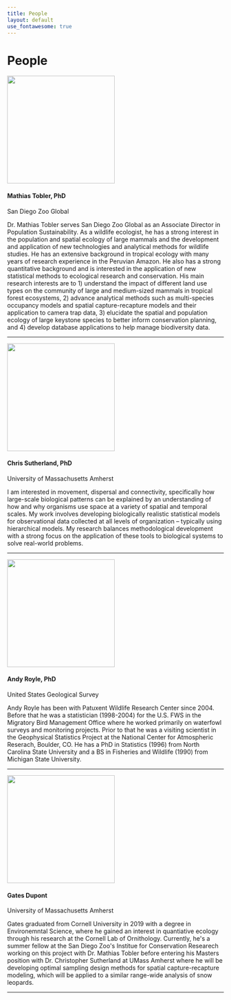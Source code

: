 ```yaml
---
title: People
layout: default
use_fontawesome: true
---
```


<!-- Research -->
<h1 class="section-title">People</h1>

<div class="row content-row">
<div class="col-12 col-sm-4 image-wrapper">
    <img src="{{ site.baseurl }}/images/people/MathiasTobler.jpg" width="250">
</div>
<div class="col-12 col-sm-8">
    <h4>Mathias Tobler, PhD</h4>
    <p class="italic">San Diego Zoo Global</p>
    <p>Dr. Mathias Tobler serves San Diego Zoo Global as an Associate Director in Population Sustainability. As a wildlife ecologist, he has a strong interest in the population and spatial ecology of large mammals and the development and application of new technologies and analytical methods for wildlife studies. He has an extensive background in tropical ecology with many years of research experience in the Peruvian Amazon. He also has a strong quantitative background and is interested in the application of new statistical methods to ecological research and conservation. His main research interests are to 1) understand the impact of different land use types on the community of large and medium-sized mammals in tropical forest ecosystems, 2) advance analytical methods such as multi-species occupancy models and spatial capture-recapture models and their application to camera trap data, 3) elucidate the spatial and population ecology of large keystone species to better inform conservation planning, and 4) develop database applications to help manage biodiversity data.</p>
</div>
</div>
<hr>

<div class="row content-row">
<div class="col-12 col-sm-4 image-wrapper">
    <img src="{{ site.baseurl }}/images/people/ChrisSutherland.png" width="250">
</div>
<div class="col-12 col-sm-8">
    <h4>Chris Sutherland, PhD</h4>
    <p class="italic">University of Massachusetts Amherst</p>
    <p>I am interested in movement, dispersal and connectivity, specifically how large-scale biological patterns can be explained by an understanding of how and why organisms use space at a variety of spatial and temporal scales. My work involves developing biologically realistic statistical models for observational data collected at all levels of organization – typically using hierarchical models. My research balances methodological development with a strong focus on the application of these tools to biological systems to solve real-world problems.</p>
</div>
</div>
<hr>

<div class="row content-row">
<div class="col-12 col-sm-4 image-wrapper">
    <img src="{{ site.baseurl }}/images/people/AndyRoyle.jpg" width="250">
</div>
<div class="col-12 col-sm-8">
    <h4>Andy Royle, PhD</h4>
    <p class="italic">United States Geological Survey</p>
    <p>Andy Royle has been with Patuxent Wildlife Research Center since 2004. Before that he was a statistician (1998-2004) for the U.S. FWS in the Migratory Bird Management Office where he worked primarily on waterfowl surveys and monitoring projects. Prior to that he was a visiting scientist in the Geophysical Statistics Project at the National Center for Atmospheric Reserach, Boulder, CO. He has a PhD in Statistics (1996) from North Carolina State University and a BS in Fisheries and Wildlife (1990) from Michigan State University.</p>
</div>
</div>
<hr>

<div class="row content-row">
<div class="col-12 col-sm-4 image-wrapper">
    <img src="{{ site.baseurl }}/images/people/GatesDupont.jpg" width="250">
</div>
<div class="col-12 col-sm-8">
    <h4>Gates Dupont</h4>
    <p class="italic">University of Massachusetts Amherst</p>
    <p>Gates graduated from Cornell University in 2019 with a degree in Environemntal Science, where he gained an interest in quantiative ecology through his research at the Cornell Lab of Ornithology. Currently, he's a summer fellow at the San Diego Zoo's Institue for Conservation Researech working on this project with Dr. Mathias Tobler before entering his Masters position with Dr. Christopher Sutherland at UMass Amherst where he will be developing optimal sampling design methods for spatial capture-recapture modeling, which will be applied to a similar range-wide analysis of snow leopards.</p>
</div>
</div>
<hr>

